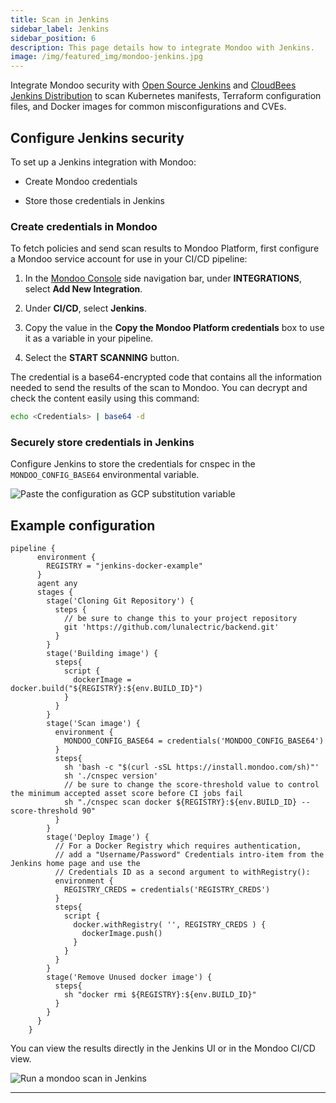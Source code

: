 ```yaml
---
title: Scan in Jenkins
sidebar_label: Jenkins
sidebar_position: 6
description: This page details how to integrate Mondoo with Jenkins.
image: /img/featured_img/mondoo-jenkins.jpg
---
```


Integrate Mondoo security with [Open Source Jenkins](https://jenkins.io/) and [CloudBees Jenkins Distribution](https://www.cloudbees.com/products/cloudbees-jenkins-distribution) to scan Kubernetes manifests, Terraform configuration files, and Docker images for common misconfigurations and CVEs.

## Configure Jenkins security

To set up a Jenkins integration with Mondoo:

- Create Mondoo credentials

- Store those credentials in Jenkins

### Create credentials in Mondoo

To fetch policies and send scan results to Mondoo Platform, first configure a Mondoo service account for use in your CI/CD pipeline:

1. In the [Mondoo Console](https://console.mondoo.com) side navigation bar, under **INTEGRATIONS**, select **Add New Integration**.

2. Under **CI/CD**, select **Jenkins**.

3. Copy the value in the **Copy the Mondoo Platform credentials** box to use it as a variable in your pipeline.

4. Select the **START SCANNING** button.

The credential is a base64-encrypted code that contains all the information needed to send the results of the scan to Mondoo. You can decrypt and check the content easily using this command:

```bash
echo <Credentials> | base64 -d
```

### Securely store credentials in Jenkins

Configure Jenkins to store the credentials for cnspec in the `MONDOO_CONFIG_BASE64` environmental variable.

![Paste the configuration as GCP substitution variable](/img/platform/infra/jenkins/mondoo-cicd-jenkins-credentials.png)

## Example configuration

```jdp title="Jenkinsfile.jdp"
pipeline {
      environment {
        REGISTRY = "jenkins-docker-example"
      }
      agent any
      stages {
        stage('Cloning Git Repository') {
          steps {
            // be sure to change this to your project repository
            git 'https://github.com/lunalectric/backend.git'
          }
        }
        stage('Building image') {
          steps{
            script {
              dockerImage = docker.build("${REGISTRY}:${env.BUILD_ID}")
            }
          }
        }
        stage('Scan image') {
          environment {
            MONDOO_CONFIG_BASE64 = credentials('MONDOO_CONFIG_BASE64')
          }
          steps{
            sh 'bash -c "$(curl -sSL https://install.mondoo.com/sh)"'
            sh './cnspec version'
            // be sure to change the score-threshold value to control the minimum accepted asset score before CI jobs fail
            sh "./cnspec scan docker ${REGISTRY}:${env.BUILD_ID} --score-threshold 90"
          }
        }
        stage('Deploy Image') {
          // For a Docker Registry which requires authentication,
          // add a "Username/Password" Credentials intro-item from the Jenkins home page and use the
          // Credentials ID as a second argument to withRegistry():
          environment {
            REGISTRY_CREDS = credentials('REGISTRY_CREDS')
          }
          steps{
            script {
              docker.withRegistry( '', REGISTRY_CREDS ) {
                dockerImage.push()
              }
            }
          }
        }
        stage('Remove Unused docker image') {
          steps{
            sh "docker rmi ${REGISTRY}:${env.BUILD_ID}"
          }
        }
      }
    }
```

You can view the results directly in the Jenkins UI or in the Mondoo CI/CD view.

![Run a mondoo scan in Jenkins](/img/platform/infra/jenkins/mondoo-cicd-jenkins-result-text.png)

---
